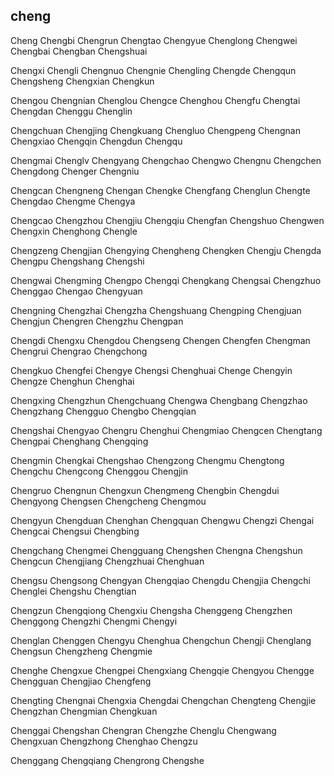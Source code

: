 cheng
---

Cheng Chengbi Chengrun Chengtao Chengyue Chenglong Chengwei Chengbai Chengban Chengshuai

Chengxi Chengli Chengnuo Chengnie Chengling Chengde Chengqun Chengsheng Chengxian Chengkun

Chengou Chengnian Chenglou Chengce Chenghou Chengfu Chengtai Chengdan Chenggu Chenglin

Chengchuan Chengjing Chengkuang Chengluo Chengpeng Chengnan Chengxiao Chengqin Chengdun Chengqu

Chengmai Chenglv Chengyang Chengchao Chengwo Chengnu Chengchen Chengdong Chenger Chengniu

Chengcan Chengneng Chengan Chengke Chengfang Chenglun Chengte Chengdao Chengme Chengya

Chengcao Chengzhou Chengjiu Chengqiu Chengfan Chengshuo Chengwen Chengxin Chenghong Chengle

Chengzeng Chengjian Chengying Chengheng Chengken Chengju Chengda Chengpu Chengshang Chengshi

Chengwai Chengming Chengpo Chengqi Chengkang Chengsai Chengzhuo Chenggao Chengao Chengyuan

Chengning Chengzhai Chengzha Chengshuang Chengping Chengjuan Chengjun Chengren Chengzhu Chengpan

Chengdi Chengxu Chengdou Chengseng Chengen Chengfen Chengman Chengrui Chengrao Chengchong

Chengkuo Chengfei Chengye Chengsi Chenghuai Chenge Chengyin Chengze Chenghun Chenghai

Chengxing Chengzhun Chengchuang Chengwa Chengbang Chengzhao Chengzhang Chengguo Chengbo   Chengqian

Chengshai Chengyao Chengru Chenghui Chengmiao Chengcen Chengtang Chengpai Chenghang Chengqing

Chengmin Chengkai Chengshao Chengzong Chengmu Chengtong Chengchu Chengcong Chenggou Chengjin

Chengruo Chengnun Chengxun Chengmeng Chengbin Chengdui Chengyong Chengsen Chengcheng Chengmou

Chengyun Chengduan Chenghan Chengquan Chengwu Chengzi Chengai Chengcai Chengsui Chengbing

Chengchang Chengmei Chengguang Chengshen Chengna Chengshun Chengcun Chengjiang Chengzhuai Chenghuan

Chengsu Chengsong Chengyan Chengqiao Chengdu Chengjia Chengchi Chenglei Chengshu Chengtian

Chengzun Chengqiong Chengxiu Chengsha Chenggeng Chengzhen Chenggong Chengzhi Chengmi Chengyi

Chenglan Chenggen Chengyu Chenghua Chengchun Chengji Chenglang Chengsun Chengzheng Chengmie

Chenghe Chengxue Chengpei Chengxiang Chengqie Chengyou Chengge Chengguan Chengjiao Chengfeng

Chengting Chengnai Chengxia Chengdai Chengchan Chengteng Chengjie Chengzhan Chengmian Chengkuan

Chenggai Chengshan Chengran Chengzhe Chenglu Chengwang Chengxuan Chengzhong Chenghao Chengzu

Chenggang Chengqiang Chengrong Chengshe 